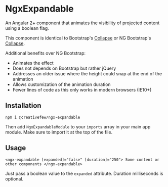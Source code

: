 # NgxExpandable

An Angular 2+ component that animates the visibility of projected content using a boolean flag.

This component is identical to Bootstrap's [Collapse](https://getbootstrap.com/docs/4.0/components/collapse/#content) or NG Bootstrap's [Collapse](https://ng-bootstrap.github.io/#/components/collapse/examples).

Additional benefits over NG Bootstrap:

* Animates the effect
* Does not depends on Bootstrap but rather jQuery
* Addresses an older issue where the height could snap at the end of the animation
* Allows customization of the animation duration
* Fewer lines of code as this only works in modern browsers (IE10+)

## Installation

`npm i @creativefew/ngx-expandable`

Then add `NgxExpandableModule` to your `imports` array in your main app module.  Make sure to import it at the top of the file.

## Usage

`<ngx-expandable [expanded]="false" [duration]="250"> Some content or other components </ngx-expandable>`

Just pass a boolean value to the `expanded` attribute.  Duration milliseconds is optional.
